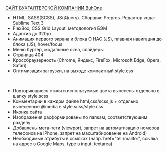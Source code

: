 <a href="https://kolesovasonya.github.io/BuhOne/">САЙТ БУХГАЛТЕРСКОЙ КОМПАНИИ BuhOne</a>

* HTML, SASS(SCSS), JS(jQuery). Сборщик: Prepros. Редактор кода: Sublime Text 3
* FlexBox, CSS Grid Layout, методология БЭМ
* Адаптив до 320px
* Анимация первого экрана и блока О НАС (JS), плавная навигация до блока (JS), hover/focus
* Меню бургер, модальные окна, слайдеры
* Страница 404
* Кроссбраузерность (Chrome, Яндекс, FireFox, Microsoft Edge, Opera, Safari)
* Оптимизация загрузки, на выходе компактный style.css
<br>

* Повторяющиеся стили и используемые цвета вынесены отдельно в шапку style.scss
* Комментарии в каждом файле html,css/scss,js + отдельно вынесенные @media в style.scss/style.css
* Иконка сайта
* Изображения расформированы по папкам, соответствующим разделу
* Добавлены мета-теги (viewport, запрет на автоматизацию номеров телефонов на iPhone, запрет на масштабирование на Android)
* Необходимые атрибуты в ссылках (напр. href="tel:/mailto:", ссылка на адрес в Google Maps, type в input, textarea)

